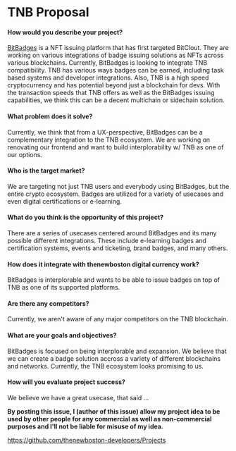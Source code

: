 # TNB Proposal

#### How would you describe your project?
[BitBadges](https://bitbadges.github.io) is a NFT issuing platform that has first targeted BitClout. They are working on various integrations of badge issuing solutions as NFTs across various blockchains. Currently, BitBadges is looking to integrate TNB compatibility. TNB has various ways badges can be earned, including task based systems and developer integrations. Also, TNB is a high speed cryptocurrency and has potential beyond just a blockchain for devs. With the transaction speeds that TNB offers as well as the BitBadges issuing capabilities, we think this can be a decent multichain or sidechain solution.

#### What problem does it solve?
Currently, we think that from a UX-perspective, BitBadges can be a complementary integration to the TNB ecosystem. We are working on renovating our frontend and want to build interplorability w/ TNB as one of our options.

#### Who is the target market?
We are targeting not just TNB users and everybody using BitBadges, but the entire crypto ecosystem. Badges are utilized for a variety of usecases and even digital certifications or e-learning.

#### What do you think is the opportunity of this project?
There are a series of usecases centered around BitBadges and its many possible different integrations. These include e-learning badges and certification systems, events and ticketing, brand badges, and many others.

#### How does it integrate with thenewboston digital currency work?
BitBadges is interplorable and wants to be able to issue badges on top of TNB as one of its supported platforms.

#### Are there any competitors?
Currently, we aren't aware of any major competitors on the TNB blockchain.

#### What are your goals and objectives?
BitBadges is focused on being interplorable and expansion. We believe that we can create a badge solution accross a variety of different blockchains and networks. Currently, the TNB ecosystem looks promising to us.

#### How will you evaluate project success?
We believe we have a great usecase, that said ...


**By posting this issue, I (author of this issue) allow my project idea to be used by other people for any commercial as well as non-commercial purposes and I'll not be liable for misuse of my idea.**

https://github.com/thenewboston-developers/Projects
